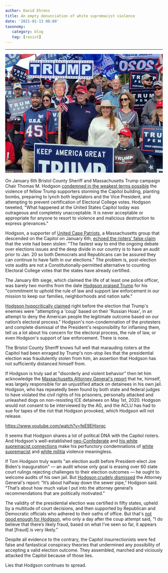 ```yaml
---
author: David Ehrens
title: An empty denunciation of white supremacist violence
date: '2021-01-13 08:00'
taxonomy:
   category: blog
   tag: [resist]
---
```

---

![](hodgson-trump.jpg)

On January 6th Bristol County Sheriff and Massachusetts Trump campaign Chair Thomas M. Hodgson [condemned in the weakest terms possible](https://twitter.com/SheriffHodgson/status/1347045465553063937) the violence of fellow Trump supporters storming the Capitol building, planting bombs, preparing to lynch both legislators and the Vice President, and attempting to prevent certification of Electoral College votes. Hodgson tweeted, "What happened at the United States Capitol today was outrageous and completely unacceptable. It is never acceptable or appropriate for anyone to resort to violence and malicious destruction to express grievances."

Hodgson, a supporter of [United Cape Patriots](https://www.unitedcapepatriots.com/), a Massachusetts group that descended on the Capitol on January 6th, [echoed the rioters' false claim](https://twitter.com/SheriffHodgson/status/1346929823701204995) that the vote had been stolen: "The fastest way to end the ongoing debate over elections issues and the deep divide in our country is to have an audit prior to Jan. 20 so both Democrats and Republicans can be assured they can continue to have faith in our elections." The problem is, post-election vote audits are not a Constitutionally-permitted alternative to counting Electoral College votes that the states have already certified.

The January 6th siege, which claimed the life of at least one police officer, was barely two months from the date [Hodgson praised Trump](https://twitter.com/SheriffHodgson/status/1323313579760799744) for his "commitment to uphold the rule of law and support law enforcement in our mission to keep our families, neighborhoods and nation safe."

[Hodgson hypocritically claimed](https://twitter.com/SheriffHodgson/status/1313144338503917568) right before the election that Trump's enemies were "attempting a 'coup' based on their 'Russian Hoax', in an attempt to deny the American people the legitimate outcome based on our nation’s electoral process." Hodgson's non-condemnation of the protesters and complete dismissal of the President's responsibility for inflaming them, tell us a lot about his concern for the electoral process, the rule of law, or even Hodgson's support of law enforcement.  There is none.

The Bristol County Sheriff knows full well that marauding rioters at the Capitol had been enraged by Trump's non-stop lies that the presidential election was fraudulently stolen from him, an assertion that Hodgson has not sufficiently distanced himself from.

If Hodgson is truly sad at "disorderly and violent behavior" then let him acknowledge the [Massachusetts Attorney General's report](https://d279m997dpfwgl.cloudfront.net/wp/2020/12/EMBARGOED-UNTIL-1230-PM-12.15.20-AGO-Report-into-BCSO-Response-to-May-1-Disturbance-2020-12-15.pdf
) that he, himself, was largely responsible for an unjustified attack on detainees in his own jail. Hodgson, who has repeatedly been found by both state and federal judges to have violated the civil rights of his prisoners, personally attacked and unleashed dogs on non-resisting ICE detainees on May 1st, 2020. Hodgson would not consent to be interviewed by the AG, and the ACLU has had to sue for tapes of the riot that Hodgson provoked, which Hodgson will not release.

https://www.youtube.com/watch?v=feE9EHixrqc

It seems that Hodgson shares a lot of political DNA with the Capitol rioters. And Hodgson's well-established [neo-Confederate](https://dartmouth.theweektoday.com/article/sheriff-hodgson-embroiled-confederate-tie-controversy/48453) and [his white supremacist connections](https://www.politicalresearch.org/2020/10/13/new-englands-joe-arpaio) make his perfunctory condemnations of [white supremacist](https://www.capeandislands.org/post/protesters-allege-sheriff-hodgson-has-white-supremacist-sympathies#stream/0) and [white militia](https://www.huffpost.com/entry/sheriffs-join-border-hate-group_b_8407020) violence meaningless.

If Tom Hodgson truly wants "an election audit before President-elect Joe Biden's inauguration" — an audit whose only goal is erasing over 60 state court rulings rejecting challenges to their election outcomes — he ought to welcome audits of his own jail. But [Hodgson crudely dismissed](https://commonwealthmagazine.org/immigration/hodgson-puts-healey-report-down-the-sewer-pipe/) the Attorney General's report: “It’s about halfway down the sewer pipe,” Hodgson said. “That’s about how much value I put into the attorney general’s  recommendations that are politically motivated.”

The validity of the presidential election was certified in fifty states, upheld by a multitude of court decisions, and then supported by Republican and Democratic officials who adhered to their oaths of office. But that's [not good enough for Hodgson](https://www.southcoasttoday.com/story/news/politics/elections/national/2020/11/07/new-bedfords-politicos-react-to-race-just-called-for-biden-as-president-elect/114726748/), who only a day after the coup attempt said, "I do believe that there’s likely fraud, based on what I’ve seen so far, it appears that [fraud] is very likely."

Despite all evidence to the contrary, the Capitol insurrectionists were fed false and fantastical conspiracy theories that undermined any possibility of accepting a valid election outcome. They assembled, marched and viciously attacked the Capitol because of those lies. 

Lies that Hodgson continues to spread.